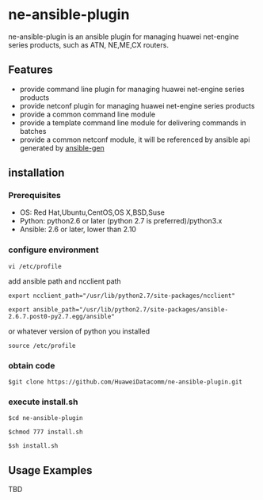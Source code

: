 # **ne-ansible-plugin**
ne-ansible-plugin is an ansible plugin for managing huawei net-engine series products, such as ATN,
NE,ME,CX routers.

## **Features**
- provide command line plugin for managing huawei net-engine series products
- provide netconf plugin for managing huawei net-engine series products
- provide a common command line module 
- provide a template command line module for delivering commands in batches
- provide a common netconf module, it will be referenced by ansible api generated by [ansible-gen](https://github.com/HuaweiDatacomm/ansible-gen)

[]()

## installation

### Prerequisites

- OS: Red Hat,Ubuntu,CentOS,OS X,BSD,Suse
- Python:  python2.6 or later (python 2.7 is preferred)/python3.x
- Ansible: 2.6 or later, lower than 2.10

### configure environment

`vi /etc/profile`

add ansible path and ncclient path

`export ncclient_path="/usr/lib/python2.7/site-packages/ncclient"`

`export ansible_path="/usr/lib/python2.7/site-packages/ansible-2.6.7.post0-py2.7.egg/ansible"`

or whatever version of python you installed

`source /etc/profile`

### obtain code

```
$git clone https://github.com/HuaweiDatacomm/ne-ansible-plugin.git
```

### execute install.sh

```
$cd ne-ansible-plugin
```

```
$chmod 777 install.sh
```

```
$sh install.sh
```
## Usage Examples
TBD
